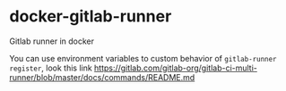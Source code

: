 # docker-gitlab-runner
Gitlab runner in docker

You can use environment variables to custom behavior of `gitlab-runner register`, look this link 
https://gitlab.com/gitlab-org/gitlab-ci-multi-runner/blob/master/docs/commands/README.md
